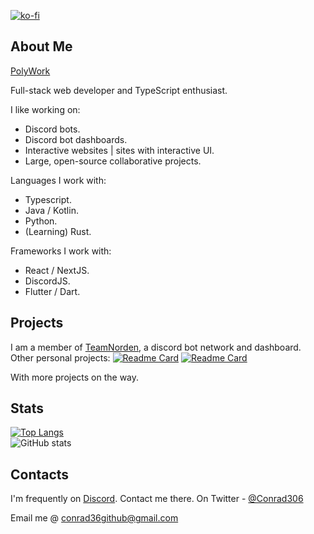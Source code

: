 [![ko-fi](https://ko-fi.com/img/githubbutton_sm.svg)](https://ko-fi.com/Conrad306)
## About Me
[PolyWork](https://polywork.com/Conrad306)

Full-stack web developer and TypeScript enthusiast. 

I like working on: 
  - Discord bots.
  - Discord bot dashboards.
  - Interactive websites | sites with interactive UI. 
  - Large, open-source collaborative projects.

Languages I work with: 
  - Typescript.
  - Java / Kotlin.
  - Python.
  - (Learning) Rust.
 
Frameworks I work with: 
  - React / NextJS. 
  - DiscordJS.
  - Flutter / Dart.
## Projects
I am a member of [TeamNorden](https://github.com/TeamNorden), a discord bot network and dashboard. 
Other personal projects: 
[![Readme Card](https://github-readme-stats.vercel.app/api/pin/?username=conrad306&repo=site&theme=dark&hide_border=true)](https://github.com/conrad306/site)
[![Readme Card](https://github-readme-stats.vercel.app/api/pin/?username=conrad306&repo=gitbot&theme=dark&hide_border=true)](https://github.com/conrad306/gitbot)

With more projects on the way.

## Stats
[![Top Langs](https://github-readme-stats.vercel.app/api/top-langs/?username=conrad306&layout=compact&theme=dark&hide_border=true)](https://github.com/conrad306/)
<br />
![GitHub stats](https://github-readme-stats.vercel.app/api?username=conrad306&include_all_commits=true&theme=dark&hide_border=true)

## Contacts
I'm frequently on [Discord](https://discord.com/users/403668506287144981). Contact me there.
On Twitter - [@Conrad306](https://twitter.com/Conrad306/)

Email me @ conrad36github@gmail.com
